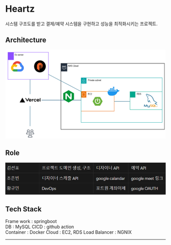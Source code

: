 # Heartz
시스템 구조도를 받고 결제/예약 시스템을 구현하고 성능을 최적화시키는 프로젝트.

## Architecture
![](./presentation/sys.png)

## Role
![](./presentation/role.png)

## Tech Stack
Frame work : springboot  
DB : MySQL
CICD : github action  
Container : Docker
Cloud : EC2, RDS
Load Balancer : NGNIX

<hr>

